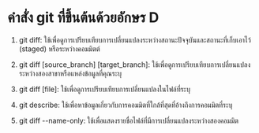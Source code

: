 # คำสั่ง git ที่ขึ้นต้นด้วยอักษร D

1. git diff: ใช้เพื่อดูการเปรียบเทียบการเปลี่ยนแปลงระหว่างสถานะปัจจุบันและสถานะที่เก็บเอาไว้ (staged) หรือระหว่างคอมมิตต์

2. git diff [source_branch] [target_branch]: ใช้เพื่อดูการเปรียบเทียบการเปลี่ยนแปลงระหว่างสองสาขาหรือแหล่งข้อมูลที่คุณระบุ

3. git diff [file]: ใช้เพื่อดูการเปรียบเทียบการเปลี่ยนแปลงในไฟล์ที่ระบุ

4. git describe: ใช้เพื่อหาข้อมูลเกี่ยวกับการคอมมิตที่ใกล้ที่สุดที่อ้างถึงการคอมมิตที่ระบุ

5. git diff --name-only: ใช้เพื่อแสดงรายชื่อไฟล์ที่มีการเปลี่ยนแปลงระหว่างสองคอมมิต